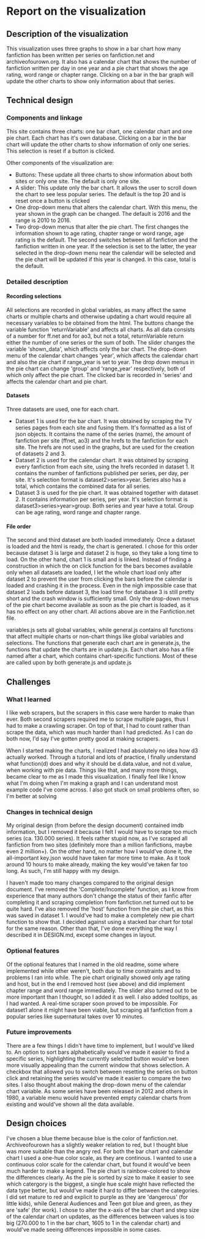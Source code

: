 # Report on the visualization

## Description of the visualization
This visualization uses three graphs to show in a bar chart how many fanfiction has been written per series on fanfiction.net and 
archiveofourown.org. It also has a calendar chart that shows the number of fanfiction written per day in one year and a pie chart 
that shows the age rating, word range or chapter range. Clicking on a bar in the bar graph will update the other charts to show only 
information about that series.

## Technical design
### Components and linkage
This site contains three charts: one bar chart, one calendar chart and one pie chart. Each chart has it's own database. Clicking on
a bar in the bar chart will update the other charts to show information of only one series. This selection is reset if a button is clicked.

Other components of the visualization are:
* Buttons: These update all three charts to show information about both sites or only one site. The default is only one site.
* A slider: This update only the bar chart. It allows the user to scroll down the chart to see less popular series. The default is the top 20 and is reset once a button is clicked
* One drop-down menu that alters the calendar chart. With this menu, the year shown in the graph can be changed. The default is 2016 and the range is 2010 to 2016.
* Two drop-down menus that alter the pie chart. The first changes the information shown to age rating, chapter range or word range, age rating is the default. The second switches between all fanfiction and the fanfiction written in one year. If the selection is set to the latter, the year selected in the drop-down menu near the calendar will be selected and the pie chart will be updated if this year is changed. In this case, total is the default.

### Detailed description
#### Recording selections
All selections are recorded in global variables, as many affect the same charts or multiple charts and otherwise updating a chart would require all necessary variables to be obtained from the html. The buttons change the variable function 'returnVariable' and affects all charts. As all data consists of a number for ff.net and for ao3, but not a total, returnVariable return either the number of one series or the sum of both. The slider changes the variable 'shown_data', which affects only the bar chart. The drop-down menu of the calendar chart changes 'year', which affects the calendar chart and also the pie chart if range_year is set to year. The drop down menus in the pie chart can change 'group' and 'range_year' respectively, both of which only affect the pie chart. The clicked bar is recorded in 'series' and affects the calendar chart and pie chart.


#### Datasets
Three datasets are used, one for each chart.
* Dataset 1 is used for the bar chart. It was obtained by scraping the TV series pages from each site and fusing them. It's formatted as a list of json objects. It contains the name of the series (name), the amount of fanfiction per site (ffnet, ao3) and the hrefs to the fanfiction for each site. The hrefs are not used in the graphs, but are used for the creation of datasets 2 and 3.
* Dataset 2 is used for the calendar chart. It was obtained by scraping every fanfiction from each site, using the hrefs recorded in dataset 1. It contains the number of fanfictions published per series, per day, per site. It's selection format is dataset2>series>year. Series also has a total, which contains the combined data for all series.
* Dataset 3 is used for the pie chart. It was obtained together with dataset 2. It contains information per series, per year. It's selection format is dataset3>series>year>group. Both series and year have a total. Group can be age rating, word range and chapter range.

#### File order
The second and third dataset are both loaded immediately. Once a dataset is loaded and the html is ready, the chart is generated. I chose for this order because dataset 3 is large and dataset 2 is huge, so they take a long time to load. On the other hand, chart 1 is small and is linked. Instead of finding a construction in which the on click function for the bars becomes available only when all datasets are loaded, I let the whole chart load only after dataset 2 to prevent the user from clicking the bars before the calendar is loaded and crashing it in the process. Even in the nigh impossible case that dataset 2 loads before dataset 3, the load time for database 3 is still pretty short and the crash window is sufficiently small. Only the drop-down menus of the pie chart become available as soon as the pie chart is loaded, as it has no effect on any other chart. All actions above are in the Fanfiction.net file.

variables.js sets all global variables, while general.js contains all functions that affect multiple charts or non-chart things like global variables and selections. The functions that generate each chart are in generate.js, the functions that update the charts are in update.js. Each chart also has a file named after a chart, which contains chart-specific functions. Most of these are called upon by both generate.js and update.js

## Challenges
### What I learned
I like web scrapers, but the scrapers in this case were harder to make than ever. Both second scrapers required me to scrape multiple pages, thus I had to make a crawling scraper. On top of that, I had to count rather than scrape the data, which was much harder than I had predicted. As I can do both now, I'd say I've gotten pretty good at making scrapers.

When I started making the charts, I realized I had absolutely no idea how d3 actually worked. Through a tutorial and lots of practice, I finally understand what function(d) does and why it should be d.data.value, and not d.value, when working with pie data. Things like that, and many more things, became clear to me as I made this visualization. I finally feel like I know what I'm doing when I'm making a graph and I can understand most example code I've come across. I also got stuck on small problems often, so I'm better at solving

### Changes in technical design
My original design (from before the design document) contained imdb information, but I removed it because I felt I would have to scrape too much series (ca. 130.000 series). It feels rather stupid now, as I've scraped all fanfiction from two sites (definitely more than a million fanfictions, maybe even 2 million+). On the other hand, no matter how I would've done it, the all-important key.json would have taken far more time to make. As it took around 10 hours to make already, making the key would've taken far too long. As such, I'm still happy with my design.

I haven't made too many changes compared to the original design document. I've removed the 'Complete/Incomplete' function, as I know from experience that many authors don't change the status of their fanfic after completing it and scraping completion from fanfiction.net turned out to be quite hard. I've also removed the 'host' function from the pie chart, as this was saved in dataset 1. I would've had to make a completely new pie chart function to show that. I decided against using a stacked bar chart for total for the same reason. Other than that, I've done everything the way I described it in DESIGN.md, except some changes in layout.

### Optional features
Of the optional features that I named in the old readme, some where implemented while other weren't, both due to time constraints and to problems I ran into while. The pie chart originally showed only age rating and host, but in the end I removed host (see above) and did implement chapter range and word range immediately. The slider also turned out to be more important than I thought, so I added it as well. I also added tooltips, as I had wanted. A real-time scraper soon proved to be impossible. For dataset1 alone it might have been viable, but scraping all fanfiction from a popular series like supernatural takes over 10 minutes.

### Future improvements
There are a few things I didn't have time to implement, but I would've liked to. An option to sort bars alphabetically would've made it easier to find a specific series, highlighting the currently selected button would've been more visually appealing than the current window that shows selection. A checkbox that allowed you to switch between resetting the series on button click and retaining the series would've made it easier to compare the two sites. I also thought about making the drop-down menu of the calendar chart variable. As some series have been released in 2012 and others in 1980, a variable menu would have prevented empty calendar charts from existing and would've shown all the data available.

## Design choices
I've chosen a blue theme because blue is the color of fanfiction.net. Archiveofourown has a slightly weaker relation to red, but I thought blue was more suitable than the angry red. For both the bar chart and calendar chart I used a one-hue color scale, as they are continous. I wanted to use a continuous color scale for the calendar chart, but found it would've been much harder to make a legend. The pie chart is rainbow-colored to show the differences clearly. As the pie is sorted by size to make it easier to see which catergory is the biggest, a single hue scale might have reflected the data type better, but would've made it hard to differ between the categories. I did set mature to red and explicit to purple as they are 'dangerous' (for little kids), while General Audiences and Teen got blue and green, as they are 'safe' (for work). I chose to alter the x-axis of the bar chart and step size of the calendar chart on updates, as the differences between values is too big (270.000 to 1 in the bar chart, 1605 to 1 in the calendar chart) and would've made seeing differences impossible in some cases.
